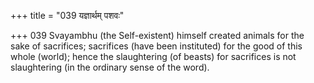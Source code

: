 +++
title = "039 यज्ञार्थम् पशवः"

+++
039	Svayambhu (the Self-existent) himself created animals for the sake of sacrifices; sacrifices (have been instituted) for the good of this whole (world); hence the slaughtering (of beasts) for sacrifices is not slaughtering (in the ordinary sense of the word).